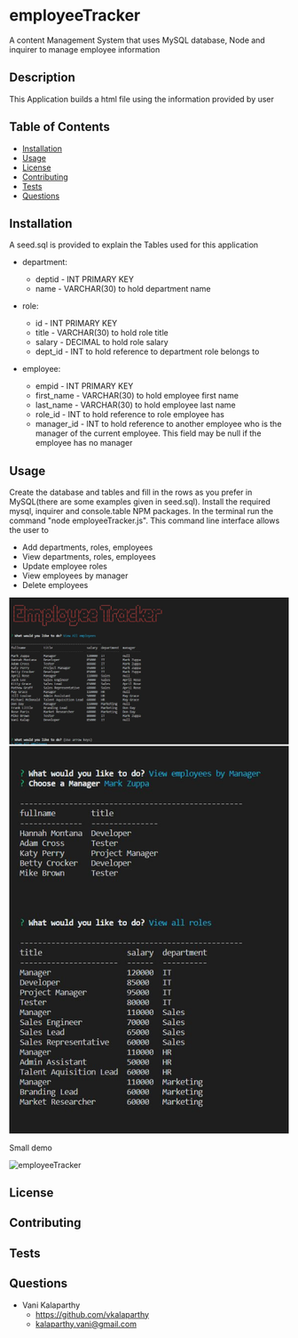 # employeeTracker
A content Management System that uses MySQL database, Node and inquirer to manage employee information

## Description
This Application builds a html file using the information provided by user
## Table of Contents
* [Installation](#installation)
* [Usage](#usage)
* [License](#license)
* [Contributing](#contributing)
* [Tests](#tests)
* [Questions](#questions)
## Installation
A seed.sql is provided to explain the Tables used for this application
* department:
    * deptid - INT PRIMARY KEY
    * name - VARCHAR(30) to hold department name

* role:
   * id - INT PRIMARY KEY
   * title -  VARCHAR(30) to hold role title
   * salary -  DECIMAL to hold role salary
   * dept_id -  INT to hold reference to department role belongs to

* employee:
   * empid - INT PRIMARY KEY
   * first_name - VARCHAR(30) to hold employee first name
   * last_name - VARCHAR(30) to hold employee last name
   * role_id - INT to hold reference to role employee has
   * manager_id - INT to hold reference to another employee who is the manager of the current employee. This field may be null if the employee has no manager
## Usage
Create the database and tables and fill in the rows as you prefer in MySQL(there are some examples given in seed.sql). Install the required mysql, inquirer and console.table NPM packages. In the terminal run the command "node employeeTracker.js". This command line interface allows the user to
* Add departments, roles, employees
* View departments, roles, employees
* Update employee roles
* View employees by manager
* Delete employees

![screenshot1](./asset/EmpTracker.JPG)
![screenshot2](./asset/CaptureEmp2.JPG)

Small demo

![employeeTracker](./asset/MySQl_EmployeeTracker.gif)


## License

## Contributing
## Tests

## Questions
* Vani Kalaparthy
  * https://github.com/vkalaparthy
  * kalaparthy.vani@gmail.com

